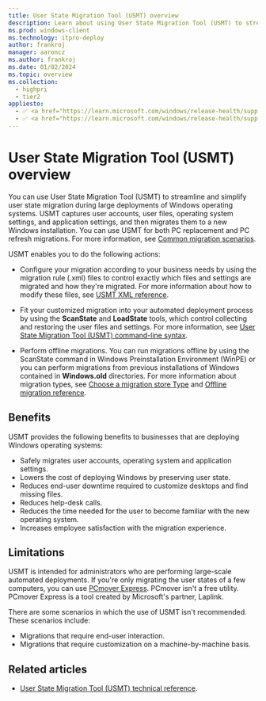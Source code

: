 ```yaml
---
title: User State Migration Tool (USMT) overview
description: Learn about using User State Migration Tool (USMT) to streamline and simplify user state migration during large deployments of Windows operating systems.
ms.prod: windows-client
ms.technology: itpro-deploy
author: frankroj
manager: aaroncz
ms.author: frankroj
ms.date: 01/02/2024
ms.topic: overview
ms.collection:
  - highpri
  - tier2
appliesto:
  - ✅ <a href="https://learn.microsoft.com/windows/release-health/supported-versions-windows-client" target="_blank">Windows 11</a>
  - ✅ <a href="https://learn.microsoft.com/windows/release-health/supported-versions-windows-client" target="_blank">Windows 10</a>
---
```


# User State Migration Tool (USMT) overview

You can use User State Migration Tool (USMT) to streamline and simplify user state migration during large deployments of Windows operating systems. USMT captures user accounts, user files, operating system settings, and application settings, and then migrates them to a new Windows installation. You can use USMT for both PC replacement and PC refresh migrations. For more information, see [Common migration scenarios](usmt-common-migration-scenarios.md).

USMT enables you to do the following actions:

- Configure your migration according to your business needs by using the migration rule (.xml) files to control exactly which files and settings are migrated and how they're migrated. For more information about how to modify these files, see [USMT XML reference](usmt-xml-reference.md).

- Fit your customized migration into your automated deployment process by using the **ScanState** and **LoadState** tools, which control collecting and restoring the user files and settings. For more information, see [User State Migration Tool (USMT) command-line syntax](usmt-command-line-syntax.md).

- Perform offline migrations. You can run migrations offline by using the ScanState command in Windows Preinstallation Environment (WinPE) or you can perform migrations from previous installations of Windows contained in **Windows.old** directories. For more information about migration types, see [Choose a migration store Type](usmt-choose-migration-store-type.md) and [Offline migration reference](offline-migration-reference.md).

## Benefits

USMT provides the following benefits to businesses that are deploying Windows operating systems:

- Safely migrates user accounts, operating system and application settings.
- Lowers the cost of deploying Windows by preserving user state.
- Reduces end-user downtime required to customize desktops and find missing files.
- Reduces help-desk calls.
- Reduces the time needed for the user to become familiar with the new operating system.
- Increases employee satisfaction with the migration experience.

## Limitations

USMT is intended for administrators who are performing large-scale automated deployments. If you're only migrating the user states of a few computers, you can use [PCmover Express](https://go.microsoft.com/fwlink/?linkid=620915). PCmover isn't a free utility. PCmover Express is a tool created by Microsoft's partner, Laplink.

There are some scenarios in which the use of USMT isn't recommended. These scenarios include:

- Migrations that require end-user interaction.
- Migrations that require customization on a machine-by-machine basis.

## Related articles

- [User State Migration Tool (USMT) technical reference](usmt-technical-reference.md).
